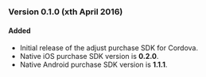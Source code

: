 ### Version 0.1.0 (xth April 2016)
#### Added
- Initial release of the adjust purchase SDK for Cordova.
- Native iOS purchase SDK version is **0.2.0**.
- Native Android purchase SDK version is **1.1.1**.
